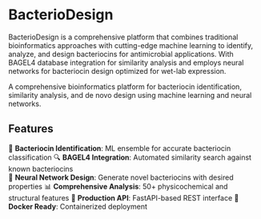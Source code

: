 # BacterioDesign
BacterioDesign is a comprehensive platform that combines traditional bioinformatics approaches with cutting-edge machine learning to identify, analyze, and design bacteriocins for antimicrobial applications. With BAGEL4 database integration for similarity analysis and employs neural networks for bacteriocin design optimized for wet-lab expression.

A comprehensive bioinformatics platform for bacteriocin identification, similarity analysis, and de novo design using machine learning and neural networks.

## Features

🧬 **Bacteriocin Identification**: ML ensemble for accurate bacteriocin classification
🔍 **BAGEL4 Integration**: Automated similarity search against known bacteriocins  
🤖 **Neural Network Design**: Generate novel bacteriocins with desired properties
📊 **Comprehensive Analysis**: 50+ physicochemical and structural features
🚀 **Production API**: FastAPI-based REST interface
🐳 **Docker Ready**: Containerized deployment



